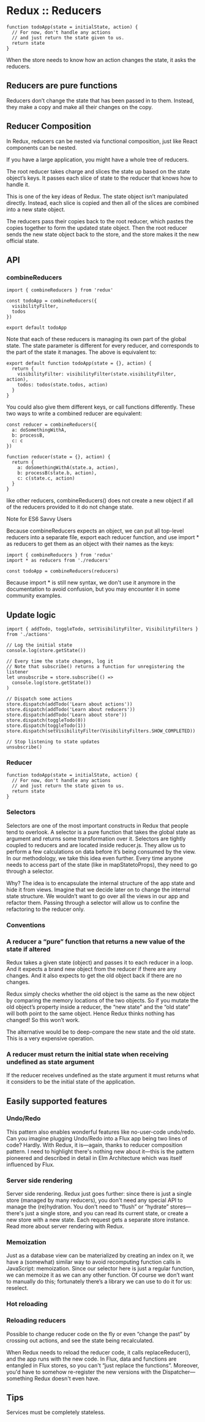 # Redux :: Reducers

```
function todoApp(state = initialState, action) {
  // For now, don't handle any actions
  // and just return the state given to us.
  return state
}
```

When the store needs to know how an action changes the state, it asks the reducers. 

## Reducers are pure functions

Reducers don’t change the state that has been passed in to them. Instead, they make a copy and make all their changes on the copy.

## Reducer Composition

In Redux, reducers can be nested via functional composition, just like React components can be nested.

If you have a large application, you might have a whole tree of reducers.

The root reducer takes charge and slices the state up based on the state object’s keys. It passes each slice of state to the reducer that knows how to handle it.

This is one of the key ideas of Redux. The state object isn’t manipulated directly. Instead, each slice is copied and then all of the slices are combined into a new state object.

The reducers pass their copies back to the root reducer, which pastes the copies together to form the updated state object. Then the root reducer sends the new state object back to the store, and the store makes it the new official state.

## API

### combineReducers

```
import { combineReducers } from 'redux'

const todoApp = combineReducers({
  visibilityFilter,
  todos
})

export default todoApp
```
Note that each of these reducers is managing its own part of the global state. The state parameter is different for every reducer, and corresponds to the part of the state it manages.
The above is equivalent to:

```
export default function todoApp(state = {}, action) {
  return {
    visibilityFilter: visibilityFilter(state.visibilityFilter, action),
    todos: todos(state.todos, action)
  }
}
```

You could also give them different keys, or call functions differently. These two ways to write a combined reducer are equivalent:

```
const reducer = combineReducers({
  a: doSomethingWithA,
  b: processB,
  c: c
})
```
```
function reducer(state = {}, action) {
  return {
    a: doSomethingWithA(state.a, action),
    b: processB(state.b, action),
    c: c(state.c, action)
  }
}
```

like other reducers, combineReducers() does not create a new object if all of the reducers provided to it do not change state.

Note for ES6 Savvy Users

Because combineReducers expects an object, we can put all top-level reducers into a separate file, export each reducer function, and use import * as reducers to get them as an object with their names as the keys:

```
import { combineReducers } from 'redux'
import * as reducers from './reducers'

const todoApp = combineReducers(reducers)
```

Because import * is still new syntax, we don't use it anymore in the documentation to avoid confusion, but you may encounter it in some community examples.


## Update logic

```
import { addTodo, toggleTodo, setVisibilityFilter, VisibilityFilters } from './actions'

// Log the initial state
console.log(store.getState())

// Every time the state changes, log it
// Note that subscribe() returns a function for unregistering the listener
let unsubscribe = store.subscribe(() =>
  console.log(store.getState())
)

// Dispatch some actions
store.dispatch(addTodo('Learn about actions'))
store.dispatch(addTodo('Learn about reducers'))
store.dispatch(addTodo('Learn about store'))
store.dispatch(toggleTodo(0))
store.dispatch(toggleTodo(1))
store.dispatch(setVisibilityFilter(VisibilityFilters.SHOW_COMPLETED))

// Stop listening to state updates
unsubscribe()
```

### Reducer

```
function todoApp(state = initialState, action) {
  // For now, don't handle any actions
  // and just return the state given to us.
  return state
}
```

### Selectors

Selectors are one of the most important constructs in Redux that people tend to overlook. A selector is a pure function that takes the global state as argument and returns some transformation over it. Selectors are tightly coupled to reducers and are located inside reducer.js. They allow us to perform a few calculations on data before it’s being consumed by the view. In our methodology, we take this idea even further. Every time anyone needs to access part of the state (like in mapStatetoProps), they need to go through a selector.

Why? The idea is to encapsulate the internal structure of the app state and hide it from views. Imagine that we decide later on to change the internal state structure. We wouldn’t want to go over all the views in our app and refactor them. Passing through a selector will allow us to confine the refactoring to the reducer only.


### Conventions


### A reducer a “pure” function that returns a new value of the state if altered

Redux takes a given state (object) and passes it to each reducer in a loop. And it expects a brand new object from the reducer if there are any changes. And it also expects to get the old object back if there are no changes.

Redux simply checks whether the old object is the same as the new object by comparing the memory locations of the two objects. So if you mutate the old object’s property inside a reducer, the “new state” and the “old state” will both point to the same object. Hence Redux thinks nothing has changed! So this won’t work.

The alternative would be to deep-compare the new state and the old state. This is a very expensive operation.


### A reducer must return the initial state when receiving undefined as state argument

If the reducer receives undefined as the state argument it must returns what it considers to be the initial state of the application.




## Easily supported features

### Undo/Redo 

This pattern also enables wonderful features like no-user-code undo/redo. Can you imagine plugging Undo/Redo into a Flux app being two lines of code? Hardly. With Redux, it is—again, thanks to reducer composition pattern. I need to highlight there's nothing new about it—this is the pattern pioneered and described in detail in Elm Architecture which was itself influenced by Flux.

### Server side rendering

Server side rendering. Redux just goes further: since there is just a single store (managed by many reducers), you don't need any special API to manage the (re)hydration. You don't need to “flush” or “hydrate” stores—there's just a single store, and you can read its current state, or create a new store with a new state. Each request gets a separate store instance. Read more about server rendering with Redux.

### Memoization

Just as a database view can be materialized by creating an index on it, we have a (somewhat) similar way to avoid recomputing function calls in JavaScript: memoization. Since our selector here is just a regular function, we can memoize it as we can any other function. Of course we don’t want to manually do this; fortunately there’s a library we can use to do it for us: reselect.

### Hot reloading

### Reloading reducers

Possible to change reducer code on the fly or even “change the past” by crossing out actions, and see the state being recalculated.

When Redux needs to reload the reducer code, it calls replaceReducer(), and the app runs with the new code. In Flux, data and functions are entangled in Flux stores, so you can't “just replace the functions”. Moreover, you'd have to somehow re-register the new versions with the Dispatcher—something Redux doesn't even have.

## Tips

Services must be completely stateless.
